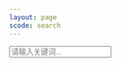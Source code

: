```yaml
---
layout: page
scode: search
---
```


<input type="text" class="search-input" placeholder="请输入关键词...">
<ul class="search-results"></ul>

<script>

  async function fetchPosts() {
    const response = await fetch("{{ site.baseurl }}/search.json");
    const posts = await response.json();
    displayResults(posts); // 页面加载时默认显示所有文章
    return posts;
  }

  function filterPosts(posts, query) {
    return posts.filter(post => {
      const content = `${post.title} ${post.tags} ${post.content}`.toLowerCase();
      return content.includes(query.toLowerCase());
    });
  }

  function displayResults(results) {
    const resultsContainer = document.querySelector(".search-results");
    resultsContainer.innerHTML = results.map(post => `
      <a href="${post.url}" class="search-card">
        <li>
          ${post.title}
          <small>${post.date} ${post.tags}</small>
        </li>
      </a>
    `).join('');
  }

  document.addEventListener("DOMContentLoaded", async () => {
    const posts = await fetchPosts(); // 页面加载时获取所有文章
    document.querySelector(".search-input").addEventListener("input", (event) => {
      const query = event.target.value.trim();
      const results = filterPosts(posts, query);
      displayResults(results);
    });
  });

</script>